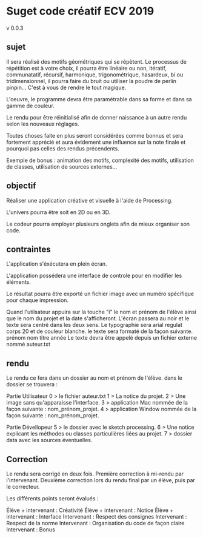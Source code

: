# Suget code créatif ECV 2019
v 0.0.3

## sujet
Il sera réalisé des motifs géométriques qui se répètent.
Le processus de répétition est à votre choix, il pourra être linéaire ou non, itératif, communatatif, récursif, harmonique, trigonométrique, hasardeux, bi ou tridimensionnel, il pourra faire du bruit ou utiliser la poudre de perlin pinpin... C'est à vous de rendre le tout magique.

L'oeuvre, le programme devra être paramétrable dans sa forme et dans sa gamme de couleur.

Le rendu pour être réinitialisé afin de donner naissance à un autre rendu selon les nouveaux réglages.

Toutes choses faite en plus seront considérées comme bonnus et sera fortement apprécié et aura évidement une influence sur la note finale et pourquoi pas celles des rendus précendents.

Exemple de bonus : animation des motifs, complexité des motifs, utilisation de classes, utilisation de sources externes...


## objectif

Réaliser une application créative et visuelle à l'aide de Processing.

L'univers pourra être soit en 2D ou en 3D.

Le codeur pourra employer plusieurs onglets afin de mieux organiser son code.


## contraintes

L'application s'éxécutera en plein écran.

L'application possédera une interface de controle pour en modifier les éléments.

Le résultat pourra être exporté un fichier image avec un numéro spécifique pour chaque impression.

Quand l'utilsateur appuira sur la touche "i" le nom et prénom de l'élève ainsi que le nom du projet et la date s'afficheront. L'écran passera au noir et le texte sera centré dans les deux sens. Le typographie sera arial regulat corps 20 et de couleur blanche.
le texte sera formaté de la façon suivante.
prénom nom
titre
année
Le texte devra être appelé depuis un fichier externe nommé auteur.txt


## rendu
Le rendu ce fera dans un dossier au nom et prénom de l'élève.
dans le dossier se trouvera :

Partie Utilisateur
0 > le fichier auteur.txt
1 > La notice du projet.
2 > Une image sans qu'apparaisse l'interface.
3 > application Mac nommée de la façon suivante : nom_prénom_projet.
4 > application Window nommée de la façon suivante : nom_prénom_projet.

Partie Dévellopeur
5 > le dossier avec le sketch processing.
6 > Une notice explicant les méthodes ou classes particulières liées au projet.
7 > dossier data avec les sources éventuelles.

## Correction

Le rendu sera corrigé en deux fois. 
Première correction à mi-rendu par l'intervenant.
Deuxième correction lors du rendu final par un élève, puis par le correcteur.


Les différents points seront évalués :

Élève + intervenant : Créativité
Élève + intervenant : Notice
Élève + intervenant : Interface 
Intervenant : Respect des consignes
Intervenant : Respect de la norme
Intervenant : Organisation du code de façon claire
Intervenant : Bonus



